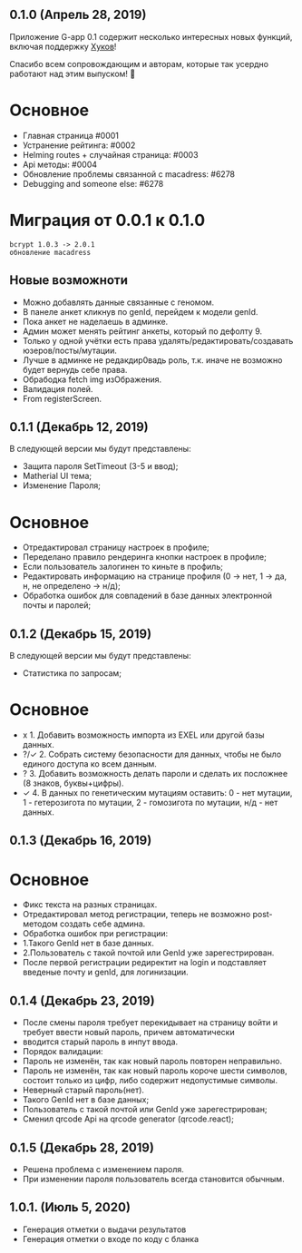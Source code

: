  ## 0.1.0 (Апрель 28, 2019)

Приложение G-app 0.1 содержит несколько интересных новых функций, включая поддержку [Хуков](https://hooks-intro.html)!

Спасибо всем сопровождающим и авторам, которые так усердно работают над этим выпуском!  :tada:

# Основное

- Главная страница #0001
- Устранение рейтинга: #0002
- Helming routes + случайная страница: #0003
- Api методы: #0004
- Обновление проблемы связанной с macadress: #6278
- Debugging and someone else: #6278

# Миграция от 0.0.1 к 0.1.0

	bcrypt 1.0.3 -> 2.0.1
	обновление macadress

## Новые возможноти

- Можно добавлять данные связанные с геномом.
- В панеле анкет кликнув по genId, перейдем к модели genId.
- Пока анкет не наделаешь в админке.
- Админ может менять рейтинг анкеты, который по дефолту 9.
- Только у одной учётки есть права удалять/редактировать/создавать юзеров/посты/мутации.
- Лучше в админке не редакдир0вадь роль, т.к. иначе не возможно будет вернудь себе права.
- Обрабодка fetch img изОбражения.
- Валидация полей.
- From registerScreen.

 ## 0.1.1 (Декабрь 12, 2019)

 В следующей версии мы будут представлены:
 - Защита пароля SetTimeout (3-5 и ввод);
 - Matherial UI тема;
 - Изменение Пароля;

# Основное

- Отредактировал страницу настроек в профиле;
- Переделано правило рендеринга кнопки настроек в профиле;
- Если пользователь залогинен то киньте в профиль;
- Редактировать информацию на странице профиля (0 -> нет, 1 -> да, н, не определено -> н/д);
- Обработка ошибок для совпадений в базе данных электронной почты и паролей;

 ## 0.1.2 (Декабрь 15, 2019)

 В следующей версии мы будут представлены:
  - Статистика по запросам;

# Основное

- x    1. Добавить возможность импорта из EXEL или другой базы данных.
- ?/✓  2. Собрать систему безопасности для данных, чтобы не было единого доступа ко всем данным.
- ?    3. Добавить возможность делать пароли и сделать их посложнее (8 знаков, буквы+цифры).
- ✓    4. В данных по генетическим мутациям оставить: 0 - нет мутации, 1 - гетерозигота по мутации, 2 - гомозигота по мутации, н/д - нет данных.

 ## 0.1.3 (Декабрь 16, 2019)

# Основное

- Фикс текста на разных страницах.
- Отредактировал метод регистрации, теперь не возможно post-методом создать себе админа.
- Обработка ошибок при регистрации: 
- 1.Такого GenId нет в базе данных. 
- 2.Пользователь с такой почтой или GenId уже зарегестрирован.
- После первой регистрации редиректит на login и подставляет введеные почту и genId, для логинизации.

 ## 0.1.4 (Декабрь 23, 2019)

- После смены пароля требует перекидывает на страницу войти и требует ввести новый пароль, причем автоматически
- вводится старый пароль в инпут ввода.
- Порядок валидации:
- Пароль не изменён, так как новый пароль повторен неправильно.
- Пароль не изменён, так как новый пароль короче шести символов, состоит только из цифр, либо содержит недопустимые символы.
- Неверный старый пароль(нет).
- Такого GenId нет в базе данных;
- Пользователь с такой почтой или GenId уже зарегестрирован;
- Сменил qrcode Api на qrcode generator (qrcode.react);

 ## 0.1.5 (Декабрь 28, 2019)

- Решена проблема с изменением пароля.
- При изменении пароля пользователь всегда становится обычным.

 ## 1.0.1. (Июль 5, 2020)

 - Генерация отметки о выдачи результатов
 - Генерация отметки о входе по коду с бланка